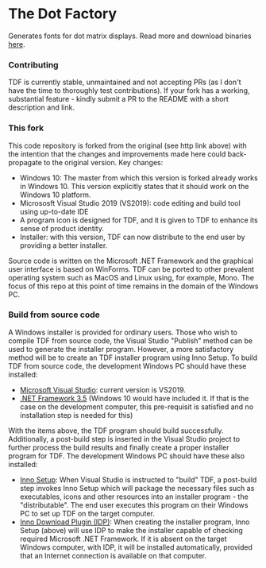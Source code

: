 # The Dot Factory
Generates fonts for dot matrix displays. Read more and download binaries [here](http://www.eran.io/the-dot-factory-an-lcd-font-and-image-generator/).

### Contributing
TDF is currently stable, unmaintained and not accepting PRs (as I don't have the time to thoroughly test contributions). 
If your fork has a working, substantial feature - kindly submit a PR to the README with a short description and link.

### This fork 
This code repository is forked from the original (see http link above) with the intention that the changes and improvements made here could back-propagate to the original version. Key changes:
- Windows 10: The master from which this version is forked already works in Windows 10. This version explicitly states that it should work on the Windows 10 platform. 
- Micrososft Visual Studio 2019 (VS2019): code editing and build tool using up-to-date IDE
- A program icon is designed for TDF, and it is given to TDF to enhance its sense of product identity.
- Installer: with this version, TDF can now distribute to the end user by providing a better installer. 

Source code is written on the Microsoft .NET Framework and the graphical user interface is based on WinForms. TDF can be ported to other prevalent operating system such as MacOS and Linux using, for example, Mono. The focus of this repo at this point of time remains in the domain of the Windows PC. 

### Build from source code 
A Windows installer is provided for ordinary users. Those who wish to compile TDF from source code, the Visual Studio "Publish" method can be used to generate the installer program. However, a more satisfactory method will be to create an TDF installer program using Inno Setup. To build TDF from source code, the development Windows PC should have these installed:
- [Microsoft Visual Studio](https://visualstudio.microsoft.com/thank-you-downloading-visual-studio/?sku=Community&rel=16): current version is VS2019. 
- [.NET Framework 3.5](https://docs.microsoft.com/en-us/dotnet/framework/install/dotnet-35-windows-10) (Windows 10 would have included it. If that is the case on the development computer, this pre-requisit is satisfied and no installation step is needed for this) 

With the items above, the TDF program should build successfully. Additionally, a post-build step is inserted in the Visual Studio project to further process the build results and finally create a proper installer program for TDF. The development Windows PC should have these also installed:

- [Inno Setup](https://jrsoftware.org/isinfo.php): When Visual Studio is instructed to "build" TDF, a post-build step invokes Inno Setup which will package the necessary files such as executables, icons and other resources into an installer program - the "distributable". The end user executes this program on their Windows PC to set up TDF on the target computer. 
- [Inno Download Plugin (IDP)](https://mitrichsoftware.wordpress.com/inno-setup-tools/inno-download-plugin/): When creating the installer program, Inno Setup (above) will use IDP to make the installer capable of checking required Microsoft .NET Framework. If it is absent on the target Windows computer, with IDP, it will be installed automatically, provided that an Internet connection is available on that computer. 
